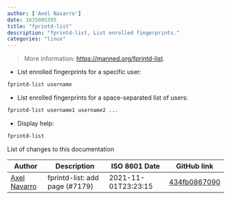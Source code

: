 ```yaml
---
author: ['Axel Navarro']
date: 1635805395
title: "fprintd-list"
description: "fprintd-list, List enrolled fingerprints."
categories: "linux"
---
```

> More information: <https://manned.org/fprintd-list>.

- List enrolled fingerprints for a specific user:

```bash
fprintd-list username
```

- List enrolled fingerprints for a space-separated list of users:

```bash
fprintd-list username1 username2 ...
```

- Display help:

```bash
fprintd-list
```
List of changes to this documentation


Author | Description | ISO 8601 Date | GitHub link
------|-----|-----|-----
[Axel Navarro](mailto:navarroaxel@gmail.com) | fprintd-list: add page (#7179) | 2021-11-01T23:23:15 | [434fb0867090](https://github.com/tldr-pages/tldr/commit/434fb0867090619da6396e8f205ba210bcf7b891)

